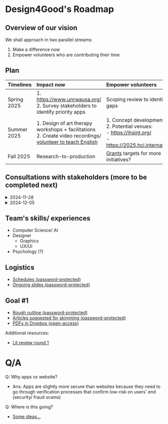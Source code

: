 # Design4Good's Roadmap 

## Overview of our vision 

We shall approach in two parallel streams:
1) Make a difference now
2) Empower volunteers who are contributing their time

## Plan

| Timelines | Impact now | Empower volunteers |
| :-- | :-- | :-- |
| Spring 2025 | 1. https://www.unrwausa.org/ <br>2. Survey stakeholders to identify priority apps | Scoping review to identify gaps |
| Summer 2025 | 1. Design of art therapy workshops + facilitations <br> 2. Create video recordings/ [volunteer to teach English](https://www.govolunteerinpalestine.org/volunteer-to-teach-english-online-to-palestinians/)  | 1. Concept development <br>2. Potential venues: <br>- https://ihsint.org/ <br>- https://2025.hci.international/ |
| Fall 2025 | Research-to-production | [Grants](https://www.unhcr.org/innovation/10-funding-resources-for-humanitarian-innovators-2/) targets for more social initiatives?  |


## Consultations with stakeholders (more to be completed next)

<details>

<summary>2024-11-28</summary>

# Assistant professor from UBC  
- Workshops 4 Gaza
- eSIMS
- Journalists

</details>


<details>

<summary>2024-12-05</summary>

# Assistant professor from Middle East

- "No light; difficult to learn"
- Living in tents
- No radio communication
- Minimal network connectivity (not even 3G)
- Volunteered to teach students needing to graduate with difficult conditions
  - Relied on phones to continue education at limited capacity
  - Being absent due to attacks, family traumas, deaths 
  - Walked two hours just to get phone charged 
  - Difficult to post grades

- Resources shared:
  - https://www.birzeit.edu/en/the-world-sides-with-gaza/ontario-teachers-sign-petition-against-their-pension-plans-being-used
  - https://www.unrwausa.org/

</details>


##  Team's skills/ experiences

- Computer Science/ AI
- Designer
  - Graphics
  - UX/UI
- Psychology (?)

  
## Logistics

- [Schedules (password-protected)](https://docs.google.com/spreadsheets/d/1cJEKXi2-V47BDSKH-w2vzXvwWTIgdLD41aiQXKUoUM8/)
- [Ongoing slides (password-protected)](https://docs.google.com/presentation/d/1XDorVtJKzIesXw_CeHRsWrYiCJBIfMaJjshK773Iu88/edit?usp=sharing)

## Goal #1

- [Rough outline (password-protected)](https://docs.google.com/document/d/1hRCyh38mt3Hh3xnGHLtbymYqVT-dNBVnoEkKI0N1B4o/edit?tab=t.0)
- [Articles suggested for skimming (password-protected)](https://docs.google.com/spreadsheets/d/15XVV9Gft55vGiOiqgdYDs7vaiG0c76dhH9ik2VIMUaw/edit?gid=1892393867#gid=1892393867)
- [PDFs in Dropbox (open-access)](https://www.dropbox.com/scl/fo/6jv48s29nt9k08x3oi6nj/ABnVQc8saa8h7MqXMYCi6cc?rlkey=78x8rhn2i2llup790ywbo3od6&e=1&st=aoh2sbu5&dl=0)

Additional resources:
- [Lit review round 1](https://docs.google.com/spreadsheets/d/1HNcaC9yg6Xmmo-ryXjKRIl9IXfYIR1gS0rllqSyQVhQ/)

# Q/A

Q: Why apps vs website?
- Ans: Apps are slightly more secure than websites because they need to go through verification processes that confirm low-risk on users' end (security/ fraud scams)

Q: Where is this going?
- [Some ideas...](https://www.reddit.com/r/Entrepreneur/comments/18xpij2/how_to_start_and_find_seed_fund_for_a/?rdt=34450)

